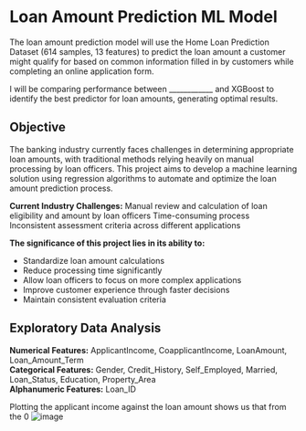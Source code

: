 # Loan Amount Prediction ML Model

The loan amount prediction model will use the Home Loan Prediction Dataset (614 samples, 13 features) to predict the loan amount a customer might qualify for based on common information filled in by customers while completing an online application form. 

I will be comparing performance between ____________ and XGBoost to identify the best predictor for loan amounts, generating optimal results.

## Objective
The banking industry currently faces challenges in determining appropriate loan amounts, with traditional methods relying heavily on manual processing by loan officers. This project aims to develop a machine learning solution using regression algorithms to automate and optimize the loan amount prediction process.

**Current Industry Challenges:**
Manual review and calculation of loan eligibility and amount by loan officers
Time-consuming process
Inconsistent assessment criteria across different applications

**The significance of this project lies in its ability to:**  
- Standardize loan amount calculations  
- Reduce processing time significantly  
- Allow loan officers to focus on more complex applications  
- Improve customer experience through faster decisions  
- Maintain consistent evaluation criteria

## Exploratory Data Analysis
**Numerical Features:** ApplicantIncome, CoapplicantIncome, LoanAmount, Loan_Amount_Term  
**Categorical Features:** Gender, Credit_History, Self_Employed, Married, Loan_Status, Education, Property_Area  
**Alphanumeric Features:** Loan_ID  

Plotting the applicant income against the loan amount shows us that from the 0 
![image](https://github.com/user-attachments/assets/56f3d370-f8a4-4449-84c7-88556c842f56)

